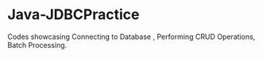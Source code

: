 # Java-JDBCPractice
Codes showcasing Connecting to Database , Performing CRUD Operations, Batch Processing.
